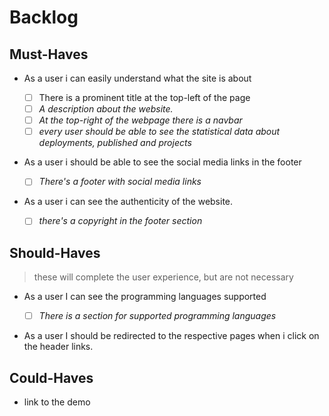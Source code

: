 # Backlog

## Must-Haves

- As a user i can easily understand what the site is about

  - [ ] There is a prominent title at the top-left of the page
  - [ ] _A description about the website._
  - [ ] _At the top-right of the webpage there is a navbar_
  - [ ] _every user should be able to see the statistical data about
        deployments, published and projects_

- As a user i should be able to see the social media links in the footer

  - [ ] _There's a footer with social media links_

- As a user i can see the authenticity of the website.

  - [ ] _there's a copyright in the footer section_

## Should-Haves

> these will complete the user experience, but are not necessary

- As a user I can see the programming languages supported

  - [ ] _There is a section for supported programming languages_

- As a user I should be redirected to the respective pages when i click on the
  header links.

## Could-Haves

- link to the demo

